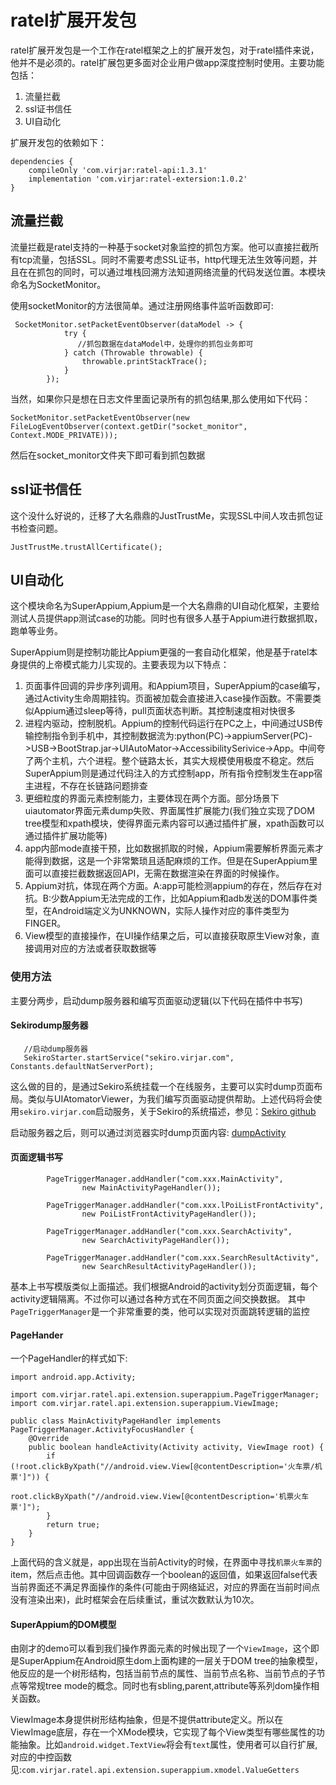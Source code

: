 # ratel扩展开发包
ratel扩展开发包是一个工作在ratel框架之上的扩展开发包，对于ratel插件来说，他并不是必须的。ratel扩展包更多面对企业用户做app深度控制时使用。主要功能包括：

1. 流量拦截
2. ssl证书信任
3. UI自动化

扩展开发包的依赖如下：
```
dependencies {
    compileOnly 'com.virjar:ratel-api:1.3.1'
    implementation 'com.virjar:ratel-extersion:1.0.2'
}

```

## 流量拦截

流量拦截是ratel支持的一种基于socket对象监控的抓包方案。他可以直接拦截所有tcp流量，包括SSL。同时不需要考虑SSL证书，http代理无法生效等问题，并且在在抓包的同时，可以通过堆栈回溯方法知道网络流量的代码发送位置。本模块命名为SocketMonitor。

使用socketMonitor的方法很简单。通过注册网络事件监听函数即可:

```
 SocketMonitor.setPacketEventObserver(dataModel -> {
            try {
               //抓包数据在dataModel中，处理你的抓包业务即可
            } catch (Throwable throwable) {
                throwable.printStackTrace();
            }
        });
```
当然，如果你只是想在日志文件里面记录所有的抓包结果,那么使用如下代码：
```
SocketMonitor.setPacketEventObserver(new FileLogEventObserver(context.getDir("socket_monitor", Context.MODE_PRIVATE)));
```
然后在socket_monitor文件夹下即可看到抓包数据


## ssl证书信任
这个没什么好说的，迁移了大名鼎鼎的JustTrustMe，实现SSL中间人攻击抓包证书检查问题。

```
JustTrustMe.trustAllCertificate();
```
## UI自动化
这个模块命名为SuperAppium,Appium是一个大名鼎鼎的UI自动化框架，主要给测试人员提供app测试case的功能。同时也有很多人基于Appium进行数据抓取，跑单等业务。

SuperAppium则是控制功能比Appium更强的一套自动化框架，他是基于ratel本身提供的上帝模式能力儿实现的。主要表现为以下特点：

1. 页面事件回调的异步序列调用。和Appium项目，SuperAppium的case编写，通过Activity生命周期挂钩。页面被加载会直接进入case操作函数。不需要类似Appium通过sleep等待，pull页面状态判断。其控制速度相对快很多
2. 进程内驱动，控制脱机。Appium的控制代码运行在PC之上，中间通过USB传输控制指令到手机中，其控制数据流为:python(PC)->appiumServer(PC)->USB->BootStrap.jar->UIAutoMator->AccessibilitySerivice->App。中间夸了两个主机，六个进程。整个链路太长，其实大规模使用极度不稳定。然后SuperAppium则是通过代码注入的方式控制app，所有指令控制发生在app宿主进程，不存在长链路问题排查
3. 更细粒度的界面元素控制能力，主要体现在两个方面。部分场景下uiautomator界面元素dump失败、界面属性扩展能力(我们独立实现了DOM tree模型和xpath模块，使得界面元素内容可以通过插件扩展，xpath函数可以通过插件扩展功能等)
4. app内部mode直接干预，比如数据抓取的时候，Appium需要解析界面元素才能得到数据，这是一个非常繁琐且适配麻烦的工作。但是在SuperAppium里面可以直接拦截数据返回API，无需在数据渲染在界面的时候操作。
5. Appium对抗，体现在两个方面。A:app可能检测appium的存在，然后存在对抗。B:少数Appium无法完成的工作，比如Appium和adb发送的DOM事件类型，在Android端定义为UNKNOWN，实际人操作对应的事件类型为FINGER。
6. View模型的直接操作，在UI操作结果之后，可以直接获取原生View对象，直接调用对应的方法或者获取数据等

### 使用方法

主要分两步，启动dump服务器和编写页面驱动逻辑(以下代码在插件中书写)

####  Sekirodump服务器

```
   //启动dump服务器
   SekiroStarter.startService("sekiro.virjar.com", Constants.defaultNatServerPort);
```

这么做的目的，是通过Sekiro系统挂载一个在线服务，主要可以实时dump页面布局。类似与UIAtomatorViewer，为我们编写页面驱动提供帮助。上述代码将会使用``sekiro.virjar.com``启动服务，关于Sekiro的系统描述，参见：[Sekiro github](https://github.com/virjar/sekiro)

启动服务器之后，则可以通过浏览器实时dump页面内容:
[dumpActivity](img/7_1_sekiro-dumpactivity.png)

#### 页面逻辑书写
```
        PageTriggerManager.addHandler("com.xxx.MainActivity",
                new MainActivityPageHandler());

        PageTriggerManager.addHandler("com.xxx.lPoiListFrontActivity",
                new PoiListFrontActivityPageHandler());

        PageTriggerManager.addHandler("com.xxx.SearchActivity",
                new SearchActivityPageHandler());

        PageTriggerManager.addHandler("com.xxx.SearchResultActivity",
                new SearchResultActivityPageHandler());
```

基本上书写模版类似上面描述。我们根据Android的activity划分页面逻辑，每个activity逻辑隔离。不过你可以通过各种方式在不同页面之间交换数据。
其中``PageTriggerManager``是一个非常重要的类，他可以实现对页面跳转逻辑的监控


#### PageHander
一个PageHandler的样式如下:
```
import android.app.Activity;

import com.virjar.ratel.api.extension.superappium.PageTriggerManager;
import com.virjar.ratel.api.extension.superappium.ViewImage;

public class MainActivityPageHandler implements PageTriggerManager.ActivityFocusHandler {
    @Override
    public boolean handleActivity(Activity activity, ViewImage root) {
        if (!root.clickByXpath("//android.view.View[@contentDescription='火车票/机票']")) {
            root.clickByXpath("//android.view.View[@contentDescription='机票火车票']");
        }
        return true;
    }
}
```
上面代码的含义就是，app出现在当前Activity的时候，在界面中寻找``机票火车票``的item，然后点击他。其中回调函数存一个boolean的返回值，如果返回false代表当前界面还不满足界面操作的条件(可能由于网络延迟，对应的界面在当前时间点没有渲染出来)，此时框架会在后续重试，重试次数默认为10次。

#### SuperAppium的DOM模型
由刚才的demo可以看到我们操作界面元素的时候出现了一个``ViewImage``，这个即是SuperAppium在Android原生dom上面构建的一层关于DOM tree的抽象模型，他反应的是一个树形结构，包括当前节点的属性、当前节点名称、当前节点的子节点等常规tree mode的概念。同时也有sbling,parent,attribute等系列dom操作相关函数。

ViewImage本身提供树形结构抽象，但是不提供attribute定义。所以在ViewImage底层，存在一个XMode模块，它实现了每个View类型有哪些属性的功能抽象。比如``android.widget.TextView``将会有``text``属性，使用者可以自行扩展,对应的中控函数见:``com.virjar.ratel.api.extension.superappium.xmodel.ValueGetters``
